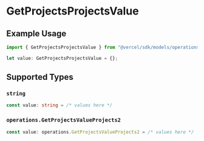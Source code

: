 # GetProjectsProjectsValue

## Example Usage

```typescript
import { GetProjectsProjectsValue } from "@vercel/sdk/models/operations/getprojects.js";

let value: GetProjectsProjectsValue = {};
```

## Supported Types

### `string`

```typescript
const value: string = /* values here */
```

### `operations.GetProjectsValueProjects2`

```typescript
const value: operations.GetProjectsValueProjects2 = /* values here */
```

